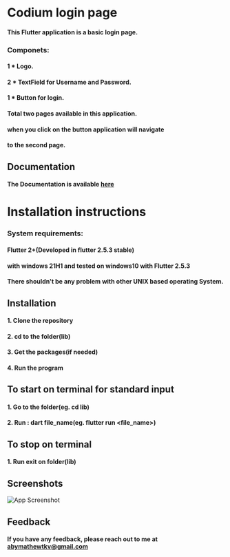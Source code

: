 # Codium login page

#### This Flutter application is a basic login page.
### Componets:

#### 1 * Logo.
#### 2 * TextField for Username and Password.
#### 1 * Button for login.
#### Total two pages available in this  application.
#### when you click on the button application will navigate
#### to  the second page.





## Documentation
#### The Documentation is  available [here](https://flutter.dev/docs)



# Installation instructions
### System requirements:

#### Flutter 2+(Developed  in flutter 2.5.3 stable)
#### with windows 21H1 and tested on windows10 with Flutter 2.5.3
#### There shouldn't be any problem  with other UNIX based operating System.


## Installation

#### 1. Clone the repository
#### 2. cd to the folder(lib)
#### 3. Get the packages(if needed)
#### 4. Run the program


## To start on terminal  for standard input

#### 1. Go  to the folder(eg. cd lib)
#### 2. Run : dart file_name(eg. flutter run <file_name>)

## To stop on terminal

#### 1. Run exit on folder(lib)


## Screenshots

![App Screenshot](https://user-images.githubusercontent.com/89587285/137937050-2f7a645e-ead1-462a-9d73-7baa00ddc495.png)



## Feedback

#### If you have any feedback, please reach out to me at abymathewtkv@gmail.com